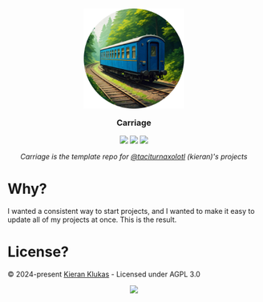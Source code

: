 <h3 align="center">
    <img src="https://raw.githubusercontent.com/taciturnaxolotl/carriage/master/.github/images/carriage.webp" width="200" alt="Logo"/><br/>
    <img src="https://raw.githubusercontent.com/taciturnaxolotl/carriage/master/.github/images/transparent.png" height="30" width="0px"/>
    Carriage
    <img src="https://raw.githubusercontent.com/taciturnaxolotl/carriage/master/.github/images/transparent.png" height="30" width="0px"/>
</h3>

<p align="center">
    <a href="https://github.com/taciturnaxolotl/carriage/stargazers"><img src="https://img.shields.io/github/stars/taciturnaxolotl/carriage?colorA=363a4f&colorB=b7bdf8&style=for-the-badge"></a>
    <a href="https://github.com/taciturnaxolotl/carriage/issues"><img src="https://img.shields.io/github/issues/taciturnaxolotl/carriage?colorA=363a4f&colorB=f5a97f&style=for-the-badge"></a>
    <a href="https://github.com/taciturnaxolotl/carriage/contributors"><img src="https://img.shields.io/github/contributors/taciturnaxolotl/carriage?colorA=363a4f&colorB=a6da95&style=for-the-badge"></a>
</p>

<p align="center">
    <i>Carriage is the template repo for <a href="https://github.com/taciturnaxoltol/carriage">@taciturnaxolotl</a> (kieran)'s projects</i>
</p>

# Why?

I wanted a consistent way to start projects, and I wanted to make it easy to update all of my projects at once. This is the result.

# License?

© 2024-present [Kieran Klukas](https://github.com/taciturnaxolotl) - Licensed under AGPL 3.0

<p align="center">
	<a href="https://github.com/taciturnaxolotl/carriage/blob/master/LICENSE.md"><img src="https://img.shields.io/static/v1.svg?style=for-the-badge&label=License&message=AGPL 3.0&logoColor=d9e0ee&colorA=363a4f&colorB=b7bdf8"/></a>
</p>
